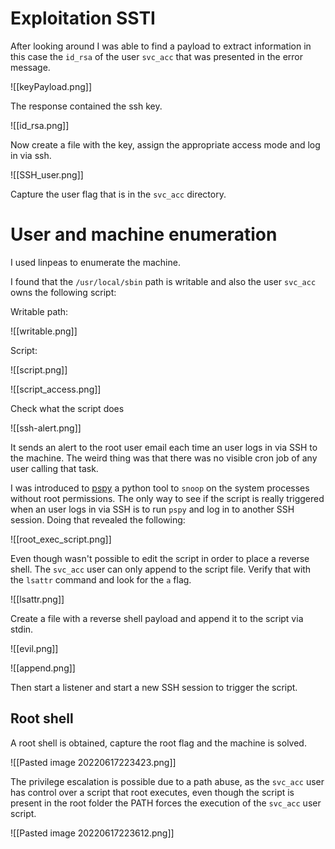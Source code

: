 # Exploitation SSTI

After looking around I was able to find a payload to extract information in this case the `id_rsa` of the user `svc_acc` that was presented in the error message.

![[keyPayload.png]]

The response contained the ssh key.

![[id_rsa.png]]

Now create a file with the key, assign the appropriate access mode and log in via ssh.

![[SSH_user.png]]

Capture the user flag that is in the `svc_acc` directory.

# User and machine enumeration

I used linpeas to enumerate the machine.

I found that the `/usr/local/sbin` path is writable and also the user `svc_acc` owns the following script:

Writable path:

![[writable.png]]

Script:


![[script.png]]

![[script_access.png]]

Check what the script does

![[ssh-alert.png]]

It sends an alert to the root user email each time an user logs in via SSH to the machine. The weird thing was that there was no visible cron job of any user calling that task.

I was introduced to [pspy](https://github.com/DominicBreuker/pspy)  a python tool to `snoop` on the system processes without root permissions. The only way  to see if the script is really triggered when an user logs in via SSH is to run `pspy` and log in to another SSH session. Doing that revealed the following:

![[root_exec_script.png]]

Even though wasn't possible to edit the script in order to place a reverse shell. The `svc_acc` user can only append to the script file. Verify that with the `lsattr` command and look for the `a` flag.

![[lsattr.png]]

Create a file with a reverse shell payload and append it to the script via stdin.

![[evil.png]]

![[append.png]]

Then start a listener and start a new SSH session to trigger the script.

## Root shell

A root shell is obtained, capture the root flag and the machine is solved.

![[Pasted image 20220617223423.png]]

The privilege escalation is possible due to a path abuse, as the `svc_acc` user has control over a script that root executes, even though the script is present in the root folder the PATH forces the execution of the `svc_acc` user script.

![[Pasted image 20220617223612.png]]






